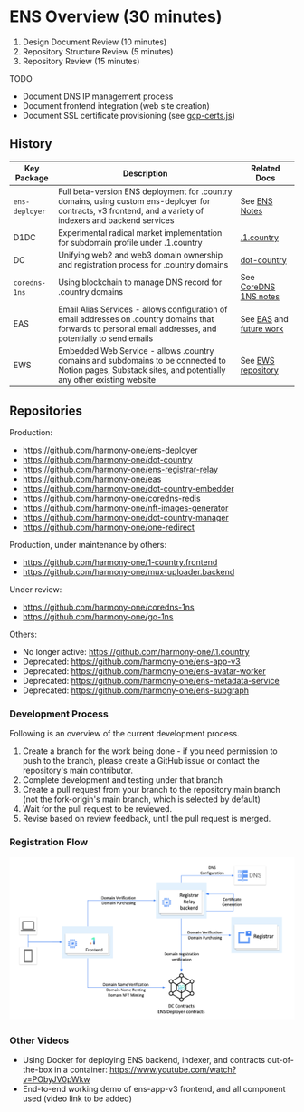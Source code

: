 # ENS Overview (30 minutes)

1. Design Document Review (10 minutes)
2. Repository Structure Review (5 minutes)
3. Repository Review (15 minutes)

TODO

- Document DNS IP management process
- Document frontend integration (web site creation)
- Document SSL certificate provisioning (see [gcp-certs.js](https://github.com/harmony-one/ens-registrar-relay/blob/main/src/gcp-certs.js))

## History

| Key Package | Description | Related Docs |
| --- | --- | --- |
| `ens-deployer` | Full beta-version ENS deployment for .country domains, using custom ens-deployer for contracts, v3 frontend, and a variety of indexers and backend services |  See [ENS Notes](../notes/ens-notes.md) |
| D1DC | Experimental radical market implementation for subdomain profile under .1.country | [.1.country](https://github.com/harmony-one/.1.country) |
| DC | Unifying web2 and web3 domain ownership and registration process for .country domains | [dot-country](https://github.com/harmony-one/dot-country) |
| `coredns-1ns` | Using blockchain to manage DNS record for .country domains | See [CoreDNS 1NS notes](../notes/coredns-1ns.md) |
| EAS | Email Alias Services - allows configuration of email addresses on .country domains that forwards to personal email addresses, and potentially to send emails | See [EAS](../notes/eas.md) and [future work](../notes/eas-future-work.md) |
| EWS | Embedded Web Service - allows .country domains and subdomains to be connected to Notion pages, Substack sites, and potentially any other existing website | See [EWS repository](https://github.com/harmony-one/dot-country-embedder) |

## Repositories

Production:

- <https://github.com/harmony-one/ens-deployer>
- <https://github.com/harmony-one/dot-country>
- <https://github.com/harmony-one/ens-registrar-relay>
- <https://github.com/harmony-one/eas>
- <https://github.com/harmony-one/dot-country-embedder>
- <https://github.com/harmony-one/coredns-redis>
- <https://github.com/harmony-one/nft-images-generator>
- <https://github.com/harmony-one/dot-country-manager>
- <https://github.com/harmony-one/one-redirect>

Production, under maintenance by others:

- <https://github.com/harmony-one/1-country.frontend>
- <https://github.com/harmony-one/mux-uploader.backend>

Under review:

- <https://github.com/harmony-one/coredns-1ns>
- <https://github.com/harmony-one/go-1ns>

Others:

- No longer active: <https://github.com/harmony-one/.1.country>
- Deprecated: <https://github.com/harmony-one/ens-app-v3>
- Deprecated: <https://github.com/harmony-one/ens-avatar-worker>
- Deprecated: <https://github.com/harmony-one/ens-metadata-service>
- Deprecated: <https://github.com/harmony-one/ens-subgraph>

### Development Process

Following is an overview of the current development process.

1. Create a branch for the work being done - if you need permission to push to the branch, please create a GitHub issue or contact the repository's main contributor.
2. Complete development and testing under that branch
3. Create a pull request from your branch to the repository main branch (not the fork-origin's main branch, which is selected by default)
6. Wait for the pull request to be reviewed. 
7. Revise based on review feedback, until the pull request is merged.

### Registration Flow

![Registration Flow](../assets/registration-flow.png "Registration Flow")


### Other Videos

- Using Docker for deploying ENS backend, indexer, and contracts out-of-the-box in a container: <https://www.youtube.com/watch?v=PObyJV0pWkw>
- End-to-end working demo of ens-app-v3 frontend, and all component used (video link to be added)


